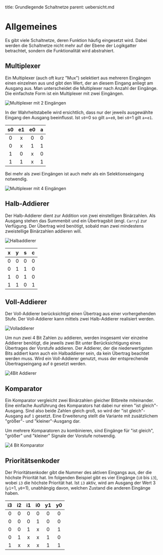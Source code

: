 title: Grundlegende Schaltnetze
parent: uebersicht.md

# Allgemeines
Es gibt viele Schaltnetze, deren Funktion häufig eingesetzt wird. Dabei werden die Schaltnetze nicht mehr auf der Ebene der Logikgatter betrachtet, sondern die Funktionalität wird abstrahiert.

## Multiplexer
Ein Multiplexer (auch oft kurz "Mux") selektiert aus mehreren Eingängen einen einzelnen aus und gibt den Wert, der an diesem Eingang anliegt am Ausgang aus. Man unterscheidet die Multiplexer nach Anzahl der Eingänge. Die einfachste Form ist ein Multiplexer mit zwei Eingängen.

![Multiplexer mit 2 Eingängen](mux2_symbol.svg)

In der Wahrheitstabelle wird ersichtlich, dass nur der jeweils ausgewählte Eingang den Ausgang beeinflusst. Ist <code>s0</code>=0 so gilt <code>a</code>=<code>e0</code>, bei <code>s0</code>=1 gilt <code>a</code>=<code>e1</code>.

s0|e1|e0|a
:---:|:---:|:---:|:---:
0|x|0|0
0|x|1|1
1|0|x|0
1|1|x|1

Bei mehr als zwei Eingängen ist auch mehr als ein Selektionseingang notwendig.

![Multiplexer mit 4 Eingängen](mux4_symbol.svg)

## Halb-Addierer
Der Halb-Addierer dient zur Addition von zwei einstelligen Binärzahlen. Als Ausgang stehen das Summenbit und ein Übertragsbit (engl. <code>Carry</code>)  zur Verfügung. Der Übertrag wird benötigt, sobald man zwei mindestens zweistellige Binärzahlen addieren will.

![Halbaddierer](halbaddierer_struktur.svg)

x|y|s|c
:---:|:---:|:---:|:---:
0|0|0|0
0|1|1|0
1|0|1|0
1|1|0|1

## Voll-Addierer
Der Voll-Addierer berücksichtigt einen Übertrag aus einer vorhergehenden Stufe. Der Voll-Addierer kann mittels zwei Halb-Addierer realisiert werden.

![Volladdierer](volladdierer_struktur.svg)

Um nun zwei 4 Bit Zahlen zu addieren, werden insgesamt vier einzelne Addierer benötigt, die jeweils zwei Bit unter Berücksichtigung eines Übertrages der Vorstufe addieren. Der Addierer, der die niederwertigsten Bits addiert kann auch ein Halbaddierer sein, da kein Übertrag beachtet werden muss. Wird ein Voll-Addierer genutzt, muss der entsprechende Übertragseingang auf <code>0</code> gesetzt werden.

![4Bit Addierer](ripple_carry_adder.svg)

## Komparator
Ein Komparator vergleicht zwei Binärzahlen gleicher Bitbreite miteinander. Eine einfache Ausführung des Komparators hat dabei nur einen "ist gleich"-Ausgang. Sind also beide Zahlen gleich groß, so wird der "ist gleich"-Ausgang auf <code>1</code> gesetzt. Eine Erweiterung stellt die Variante mit zusätzlichem "größer"- und "kleiner"-Ausgang dar.

Um mehrere Komparatoren zu kombinieren, sind Eingänge für "ist gleich", "größer" und "kleiner" Signale der Vorstufe notwendig.

![4 Bit Komparator](komparator_4bit.svg)

## Prioritätsenkoder
Der Prioritätsenkoder gibt die Nummer des aktiven Eingangs aus, der die höchste Priorität hat. Im folgenden Beispiel gibt es vier Eingänge (<code>i0</code> bis <code>i3</code>), wobei <code>i3</code> die höchste Priorität hat. Ist <code>i3</code> aktiv, wird am Ausgang der Wert 3 (<code>y1</code>=1, <code>y0</code>=1), unabhängig davon, welchen Zustand die anderen Eingänge haben.

i3|i2|i1|i0|y1|y0|
:---:|:---:|:---:|:---:|:---:|:---:
0|0|0|0|0|0
0|0|0|1|0|0
0|0|1|x|0|1
0|1|x|x|1|0
1|x|x|x|1|1
